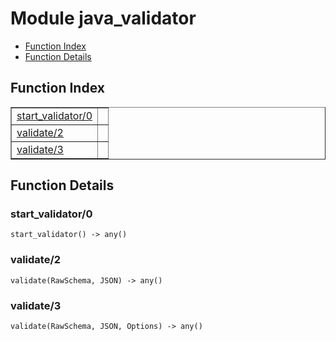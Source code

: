 

# Module java_validator #
* [Function Index](#index)
* [Function Details](#functions)

<a name="index"></a>

## Function Index ##


<table width="100%" border="1" cellspacing="0" cellpadding="2" summary="function index"><tr><td valign="top"><a href="#start_validator-0">start_validator/0</a></td><td></td></tr><tr><td valign="top"><a href="#validate-2">validate/2</a></td><td></td></tr><tr><td valign="top"><a href="#validate-3">validate/3</a></td><td></td></tr></table>


<a name="functions"></a>

## Function Details ##

<a name="start_validator-0"></a>

### start_validator/0 ###

`start_validator() -> any()`

<a name="validate-2"></a>

### validate/2 ###

`validate(RawSchema, JSON) -> any()`

<a name="validate-3"></a>

### validate/3 ###

`validate(RawSchema, JSON, Options) -> any()`

